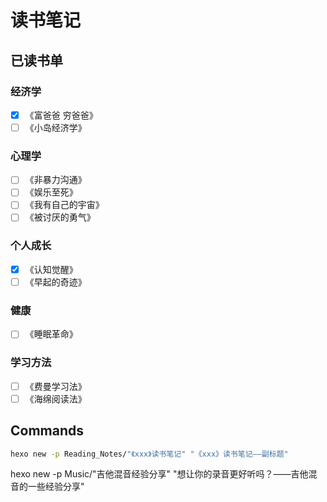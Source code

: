 # 读书笔记

## 已读书单

### 经济学

- [x] 《富爸爸 穷爸爸》
- [ ] 《小岛经济学》

### 心理学

- [ ] 《非暴力沟通》
- [ ] 《娱乐至死》
- [ ] 《我有自己的宇宙》
- [ ] 《被讨厌的勇气》

### 个人成长

- [x] 《认知觉醒》
- [ ] 《早起的奇迹》

### 健康

- [ ] 《睡眠革命》

### 学习方法

- [ ] 《费曼学习法》
- [ ] 《海绵阅读法》

## Commands

```bash
hexo new -p Reading_Notes/"《xxx》读书笔记" "《xxx》读书笔记——副标题"
```
hexo new -p Music/"吉他混音经验分享" "想让你的录音更好听吗？——吉他混音的一些经验分享"
